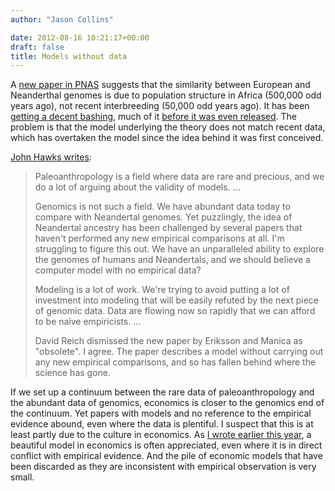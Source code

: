 ```yaml
---
author: "Jason Collins"

date: 2012-08-16 10:21:17+00:00
draft: false
title: Models without data
---
```


A [new paper in PNAS](http://www.pnas.org/content/early/2012/08/14/1200567109.abstract) suggests that the similarity between European and Neanderthal genomes is due to population structure in Africa (500,000 odd years ago), not recent interbreeding (50,000 odd years ago). It has been [getting a decent bashing](http://blogs.nature.com/news/2012/08/neanderthal-sex-debate-highlights-benefits-of-pre-publication.html), much of it [before it was even released](http://blogs.discovermagazine.com/gnxp/2012/08/why-you-shouldnt-publish-in-pnas/). The problem is that the model underlying the theory does not match recent data, which has overtaken the model since the idea behind it was first conceived.

[John Hawks writes](http://johnhawks.net/weblog/reviews/neandertals/neandertal_dna/neandertal-ancestry-iced-2012.html):



<blockquote>Paleoanthropology is a field where data are rare and precious, and we do a lot of arguing about the validity of models. ...

Genomics is not such a field. We have abundant data today to compare with Neandertal genomes. Yet puzzlingly, the idea of Neandertal ancestry has been challenged by several papers that haven't performed any new empirical comparisons at all. I'm struggling to figure this out. We have an unparalleled ability to explore the genomes of humans and Neandertals, and we should believe a computer model with no empirical data?

Modeling is a lot of work. We're trying to avoid putting a lot of investment into modeling that will be easily refuted by the next piece of genomic data. Data are flowing now so rapidly that we can afford to be naive empiricists. ...

David Reich dismissed the new paper by Eriksson and Manica as "obsolete". I agree. The paper describes a model without carrying out any new empirical comparisons, and so has fallen behind where the science has gone.</blockquote>



If we set up a continuum between the rare data of paleoanthropology and the abundant data of genomics, economics is closer to the genomics end of the continuum. Yet papers with models and no reference to the empirical evidence abound, even where the data is plentiful. I suspect that this is at least partly due to the culture in economics. As [I wrote earlier this year](https://www.jasoncollins.blog/game-theory-and-the-peacocks-tail/), a beautiful model in economics is often appreciated, even where it is in direct conflict with empirical evidence. And the pile of economic models that have been discarded as they are inconsistent with empirical observation is very small.
